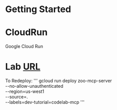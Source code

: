 # Getting Started

# CloudRun
Google Cloud Run

# Lab [URL](https://goo.gle/aaiwcr-1)

To Redeploy:
'''
gcloud run deploy zoo-mcp-server \
    --no-allow-unauthenticated \
    --region=us-west1 \
    --source=. \
    --labels=dev-tutorial=codelab-mcp
'''
